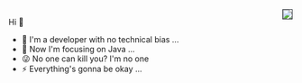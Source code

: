 <img align="right" style="border: solid 1px #30363d" src="https://github-readme-stats.vercel.app/api?username=xxxcrel&show_icons=true&icon_color=EB5757&text_color=f6d365&bg_color=363636&hide_title=true" />

Hi 👋

- :yellow_heart:  I'm a developer with no technical bias ...
- :dart:  Now I'm focusing on Java ...
- :stuck_out_tongue_winking_eye:  No one can kill you? I'm no one
- :zap:  Everything's gonna be okay ...
